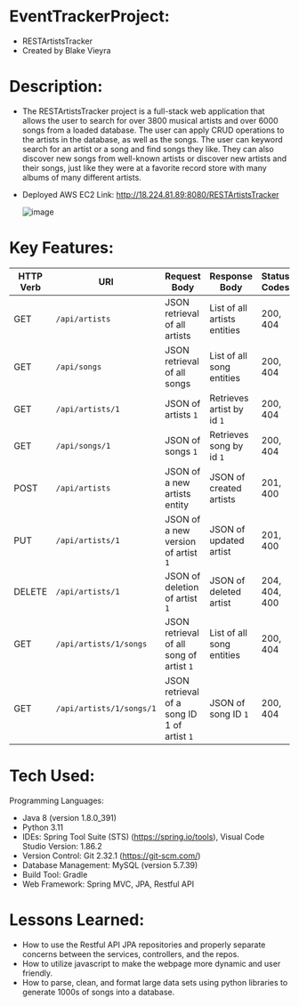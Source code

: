 # EventTrackerProject:

- RESTArtistsTracker
- Created by Blake Vieyra

# Description:

- The RESTArtistsTracker project is a full-stack web application that allows the user to search for over 3800 musical artists and over 6000 songs from a loaded database. The user can apply CRUD operations to the artists in the database, as well as the songs. The user can keyword search for an artist or a song and find songs they like. They can also discover new songs from well-known artists or discover new artists and their songs, just like they were at a favorite record store with many albums of many different artists. 
  
- Deployed AWS EC2 Link: http://18.224.81.89:8080/RESTArtistsTracker

  ![image](https://github.com/blakevieyra/EventTrackerProject/assets/88246090/1718e2d6-b198-4786-a205-5b759e9b335c)



# Key Features:

| HTTP Verb | URI               | Request Body | Response Body | Status Codes |
|-----------|-------------------|--------------|---------------|---------|
| GET       | `/api/artists`      | JSON retrieval of all artists | List of all artists entities | 200, 404 |
| GET       | `/api/songs`      | JSON retrieval of all songs | List of all song entities | 200, 404 |
| GET       | `/api/artists/1`   |  JSON of artists `1` | Retrieves artist by id  `1`| 200, 404 |
| GET       | `/api/songs/1`   |  JSON of songs `1` | Retrieves song by id  `1`| 200, 404 |
| POST      | `/api/artists`      | JSON of a new artists entity  | JSON of created artists | 201, 400 |
| PUT       | `/api/artists/1`   | JSON of a new version of artist `1` | JSON of updated artist | 201, 400 |
| DELETE    | `/api/artists/1`   | JSON of deletion of artist `1` | JSON of deleted artist | 204, 404, 400 |  
| GET       | `/api/artists/1/songs`      | JSON retrieval of all song of artist `1` | List of all song entities | 200, 404 |
| GET       | `/api/artists/1/songs/1`   | JSON retrieval of a song ID 1 of artist `1` | JSON of song ID `1` | 200, 404 |         

# Tech Used:

Programming Languages:
- Java 8 (version 1.8.0_391)
- Python 3.11
- IDEs: Spring Tool Suite (STS) (https://spring.io/tools), Visual Code Studio Version: 1.86.2
- Version Control: Git 2.32.1 (https://git-scm.com/)
- Database Management: MySQL (version 5.7.39)
- Build Tool: Gradle
- Web Framework: Spring MVC, JPA, Restful API

# Lessons Learned:

- How to use the Restful API JPA repositories and properly separate concerns between the services, controllers, and the repos.
- How to utilize javascript to make the webpage more dynamic and user friendly.
- How to parse, clean, and format large data sets using python libraries to generate 1000s of songs into a database.

